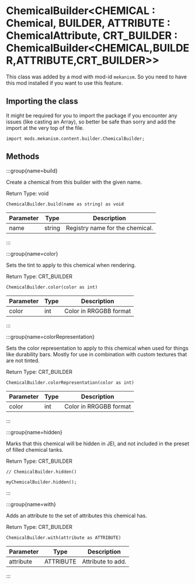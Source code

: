 # ChemicalBuilder&LT;CHEMICAL : Chemical<CHEMICAL>, BUILDER, ATTRIBUTE : ChemicalAttribute, CRT_BUILDER : ChemicalBuilder<CHEMICAL,BUILDER,ATTRIBUTE,CRT_BUILDER>&GT;

This class was added by a mod with mod-id `mekanism`. So you need to have this mod installed if you
want to use this feature.

## Importing the class

It might be required for you to import the package if you encounter any issues (like casting an
Array), so better be safe than sorry and add the import at the very top of the file.

```zenscript
import mods.mekanism.content.builder.ChemicalBuilder;
```

## Methods

:::group{name=build}

Create a chemical from this builder with the given name.

Return Type: void

```zenscript
ChemicalBuilder.build(name as string) as void
```

| Parameter | Type | Description |
|-----------|------|-------------|
| name | string | Registry name for the chemical. |

:::

:::group{name=color}

Sets the tint to apply to this chemical when rendering.

Return Type: CRT_BUILDER

```zenscript
ChemicalBuilder.color(color as int) 
```

| Parameter | Type | Description |
|-----------|------|-------------|
| color | int | Color in RRGGBB format |

:::

:::group{name=colorRepresentation}

Sets the color representation to apply to this chemical when used for things like durability bars.
Mostly for use in combination with custom textures that are not tinted.

Return Type: CRT_BUILDER

```zenscript
ChemicalBuilder.colorRepresentation(color as int)
```

| Parameter | Type | Description |
|-----------|------|-------------|
| color | int | Color in RRGGBB format |

:::

:::group{name=hidden}

Marks that this chemical will be hidden in JEI, and not included in the preset of filled chemical
tanks.

Return Type: CRT_BUILDER

```zenscript
// ChemicalBuilder.hidden()

myChemicalBuilder.hidden();
```

:::

:::group{name=with}

Adds an attribute to the set of attributes this chemical has.

Return Type: CRT_BUILDER

```zenscript
ChemicalBuilder.with(attribute as ATTRIBUTE)
```

| Parameter | Type | Description |
|-----------|------|-------------|
| attribute | ATTRIBUTE | Attribute to add. |

:::


